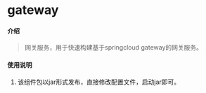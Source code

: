 # gateway

#### 介绍
> 网关服务，用于快速构建基于springcloud gateway的网关服务。

#### 使用说明

1. 该组件包以jar形式发布，直接修改配置文件，启动jar即可。
